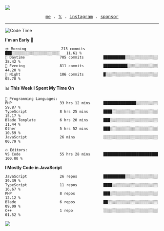 <img style="bottom: 800px;" src="https://imgur.com/rilHVxA.png"/>
<p align="center">
  <samp>
    <a href="https://fayln.com">me</a> .
    <!-- <a href="https://fayln.com/projects">projects</a> . -->
    <a href="https://go.fayln.com/twitter">𝕏</a> .
    <a href="https://go.fayln.com/instagram">instagram</a> .
<!--     <a href="https://go.fayln.com/polywork">polywork</a> . -->
    <a href="https://github.com/sponsors/faridhnzz">sponsor</a>
  </samp>
</p>

---
<!--START_SECTION:waka-->
![Code Time](http://img.shields.io/badge/Code%20Time-3%2C124%20hrs%2046%20mins-blue)

**I'm an Early 🐤** 

```text
🌞 Morning                213 commits         ███░░░░░░░░░░░░░░░░░░░░░░   11.61 % 
🌆 Daytime                705 commits         ██████████░░░░░░░░░░░░░░░   38.42 % 
🌃 Evening                811 commits         ███████████░░░░░░░░░░░░░░   44.20 % 
🌙 Night                  106 commits         █░░░░░░░░░░░░░░░░░░░░░░░░   05.78 % 
```


📊 **This Week I Spent My Time On** 

```text
💬 Programming Languages: 
PHP                      33 hrs 12 mins      ███████████████░░░░░░░░░░   59.87 % 
TypeScript               8 hrs 25 mins       ████░░░░░░░░░░░░░░░░░░░░░   15.17 % 
Blade Template           6 hrs 20 mins       ███░░░░░░░░░░░░░░░░░░░░░░   11.44 % 
Other                    5 hrs 52 mins       ███░░░░░░░░░░░░░░░░░░░░░░   10.59 % 
JavaScript               26 mins             ░░░░░░░░░░░░░░░░░░░░░░░░░   00.79 % 

🔥 Editors: 
VS Code                  55 hrs 28 mins      █████████████████████████   100.00 % 
```

**I Mostly Code in JavaScript** 

```text
JavaScript               26 repos            ██████████░░░░░░░░░░░░░░░   39.39 % 
TypeScript               11 repos            ████░░░░░░░░░░░░░░░░░░░░░   16.67 % 
PHP                      8 repos             ███░░░░░░░░░░░░░░░░░░░░░░   12.12 % 
Blade                    6 repos             ██░░░░░░░░░░░░░░░░░░░░░░░   09.09 % 
C++                      1 repo              ░░░░░░░░░░░░░░░░░░░░░░░░░   01.52 % 
```




<!--END_SECTION:waka-->

![](https://hit.yhype.me/github/profile?user_id=29797712)
